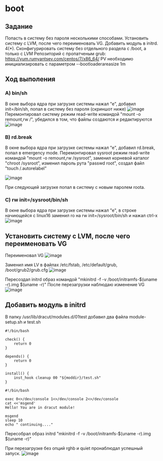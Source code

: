 # boot

## Задание
Попасть в систему без пароля несколькими способами.
Установить систему с LVM, после чего переименовать VG.
Добавить модуль в initrd. 4(*). Сконфигурировать систему без отдельного раздела с /boot, а только с LVM Репозиторий с пропатченым grub: https://yum.rumyantsev.com/centos/7/x86_64/ PV необходимо инициализировать с параметром --bootloaderareasize 1m

## Ход выполения


### A) bin/sh
В окне выбора ядра при загрузке системы нажал "е", добавил init=/bin/sh, попал в систему без пароля (скриншот ниже)
![image](https://user-images.githubusercontent.com/98832702/163666078-54f605c7-af3a-4111-858a-34509f391877.png)
Перемонтировал систему режим read-write командой "mount -o remount,rw /", убедился в том, что файлы создаются и редактируются
![image](https://user-images.githubusercontent.com/98832702/163666563-724fc788-d4f9-491f-ad20-f3eed5c7fbfe.png)

### B) rd.break
В окне выбора ядра при загрузке системы нажал "е", добавил rd.break, попал в emergency mode.
Перемонтировал sysroot режим read-write командой "mount -o remount,rw /sysroot", заменил корневой каталог "chroot /sysroot", изменил пароль рута "passwd root", создал файл "touch /.autorelabel"

![image](https://user-images.githubusercontent.com/98832702/163769003-9d51fa92-8acd-4b5b-aeb2-c072cc665d2f.png)

При следующей загрузке попал в систему с новым паролем rootа.

### C) rw init=/sysroot/bin/sh
В окне выбора ядра при загрузке системы нажал "е", в строке начиющейся с linux16 заменил ro на rw init=/sysroot/bin/sh и нажал сtrl-x
![image](https://user-images.githubusercontent.com/98832702/163768363-02e3722e-c6f6-4d4a-a15a-72e09862e7e4.png)



## Установить систему с LVM, после чего переименовать VG

Переименовал VG
![image](https://user-images.githubusercontent.com/98832702/164888533-173664e1-69b5-4d82-87e4-0807dbc64a69.png)

Заменил имя LV в файлах  /etc/fstab, /etc/default/grub, /boot/grub2/grub.cfg
![image](https://user-images.githubusercontent.com/98832702/164888747-02d18052-1397-4e6f-81bd-0287fe0a5151.png)

Пересоздал initrd образ командой "mkinitrd -f -v /boot/initramfs-$(uname -r).img $(uname -r)"
После перезагрузки наблюдаю изменение VG
![image](https://user-images.githubusercontent.com/98832702/164888848-cabe921b-ca34-4175-a83b-458521b797a0.png)

## Добавить модуль в initrd

В папку /usr/lib/dracut/modules.d/01test добавил два файла module-setup.sh и test.sh
```
#!/bin/bash

check() {
    return 0
}

depends() {
    return 0
}

install() {
    inst_hook cleanup 00 "${moddir}/test.sh"
}
```
```
#!/bin/bash

exec 0<>/dev/console 1<>/dev/console 2<>/dev/console
cat <<'msgend'
Hello! You are in dracut module!

msgend
sleep 10
echo " continuing...."
```
Пересобрал образ initrd "mkinitrd -f -v /boot/initramfs-$(uname -r).img $(uname -r)"

При перезагрузке без опций rghb и quiet пронаблюдал успешный запуск. 
![image](https://user-images.githubusercontent.com/98832702/164890740-ccf34eb5-2cc0-4e09-bce2-e6c8042cd5ae.png)

